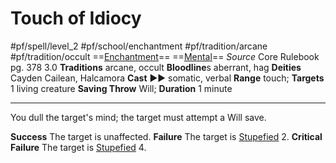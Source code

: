 # Touch of Idiocy
#pf/spell/level_2 #pf/school/enchantment #pf/tradition/arcane #pf/tradition/occult
==[Enchantment](../../../Traits/Enchantment.md)== ==[Mental](../../../Traits/Mental.md)==
*Source* Core Rulebook pg. 378 3.0
**Traditions** arcane, occult
**Bloodline**s aberrant, hag
**Deities** Cayden Cailean, Halcamora
**Cast** ►► somatic, verbal
**Range** touch; **Targets** 1 living creature
**Saving Throw** Will; **Duration** 1 minute

---
You dull the target's mind; the target must attempt a Will save.

**Success** The target is unaffected.
**Failure** The target is [Stupefied](../../../Conditions/Stupefied.md) 2.
**Critical Failure** The target is [Stupefied](../../../Conditions/Stupefied.md) 4.